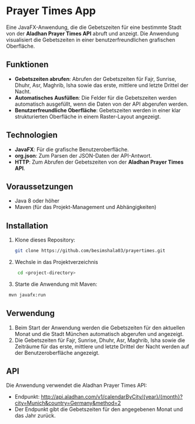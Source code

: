 # Prayer Times App

Eine JavaFX-Anwendung, die die Gebetszeiten für eine bestimmte Stadt von der **Aladhan Prayer Times API** abruft und anzeigt. Die Anwendung visualisiert die Gebetszeiten in einer benutzerfreundlichen grafischen Oberfläche.

## Funktionen

- **Gebetszeiten abrufen**: Abrufen der Gebetszeiten für Fajr, Sunrise, Dhuhr, Asr, Maghrib, Isha sowie das erste, mittlere und letzte Drittel der Nacht.
- **Automatisches Ausfüllen**: Die Felder für die Gebetszeiten werden automatisch ausgefüllt, wenn die Daten von der API abgerufen werden.
- **Benutzerfreundliche Oberfläche**: Gebetszeiten werden in einer klar strukturierten Oberfläche in einem Raster-Layout angezeigt.

## Technologien

- **JavaFX**: Für die grafische Benutzeroberfläche.
- **org.json**: Zum Parsen der JSON-Daten der API-Antwort.
- **HTTP**: Zum Abrufen der Gebetszeiten von der **Aladhan Prayer Times API**.

## Voraussetzungen

- Java 8 oder höher
- Maven (für das Projekt-Management und Abhängigkeiten)

## Installation

1. Klone dieses Repository:
   ```bash
   git clone https://github.com/besimshala03/prayertimes.git
   ```
2. Wechsle in das Projektverzeichnis
   ```bash
    cd <project-directory>
   ```
3. Starte die Anwendung mit Maven:
  ```bash
   mvn javafx:run
   ```
## Verwendung 
1. Beim Start der Anwendung werden die Gebetszeiten für den aktuellen Monat und die Stadt München automatisch abgerufen und angezeigt.
2. Die Gebetszeiten für Fajr, Sunrise, Dhuhr, Asr, Maghrib, Isha sowie die Zeiträume für das erste, mittlere und letzte Drittel der Nacht werden auf der Benutzeroberfläche angezeigt.

## API 
Die Anwendung verwendet die Aladhan Prayer Times API:

- Endpunkt: http://api.aladhan.com/v1/calendarByCity/{year}/{month}?city=Munich&country=Germany&method=2
- Der Endpunkt gibt die Gebetszeiten für den angegebenen Monat und das Jahr zurück.
